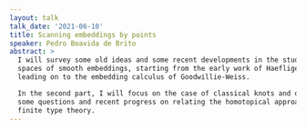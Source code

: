 ```yaml
---
layout: talk
talk_date: '2021-06-10'
title: Scanning embeddings by points
speaker: Pedro Boavida de Brito
abstract: >
  I will survey some old ideas and some recent developments in the study of
  spaces of smooth embeddings, starting from the early work of Haefliger, and
  leading on to the embedding calculus of Goodwillie-Weiss.

  In the second part, I will focus on the case of classical knots and discuss
  some questions and recent progress on relating the homotopical approach to
  finite type theory.
---
```

